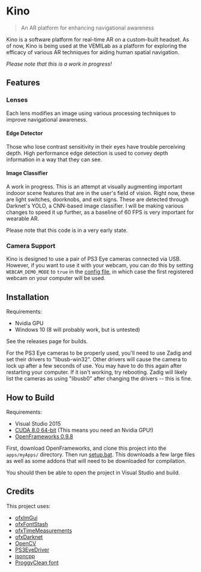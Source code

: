 # Kino
> An AR platform for enhancing navigational awareness

Kino is a software platform for real-time AR on a custom-built headset. As of now, Kino 
is being used at the VEMILab as a platform for exploring the efficacy of various
AR techniques for aiding human spatial navigation.

*Please note that this is a work in progress!*


## Features
### Lenses
Each lens modifies an image using various processing techniques to improve
navigational awareness.

#### Edge Detector
Those who lose contrast sensitivity in their eyes have trouble perceiving depth.
High performance edge detection is used to convey depth information in a way that
they can see.

#### Image Classifier
A work in progress. This is an attempt at visually augmenting important indooor
scene features that are in the user's field of vision. Right now, these are
light switches, doorknobs, and exit signs. These are detected through Darknet's YOLO,
a CNN-based image classifier. I will be making various changes to speed it up
further, as a baseline of 60 FPS is very important for wearable AR.

Please note that this code is in a very early state.

### Camera Support
Kino is designed to use a pair of PS3 Eye cameras connected via USB.
However, if you want to use it with your webcam, you can do this
by setting `WEBCAM_DEMO_MODE` to `true` in the [config file](/bin/data/config/config.json), in which
case the first registered webcam on your computer will be used.


## Installation
Requirements:
- Nvidia GPU
- Windows 10 (8 will probably work, but is untested)

See the releases page for builds.

For the PS3 Eye cameras to be properly used, you'll need to use Zadig and set their drivers 
to "libusb-win32". Other drivers will cause the camera to lock up after a few seconds of use. 
You may have to do this again after restarting your computer. If it isn't working, try rebooting. 
Zadig will likely list the cameras as using "libusb0" after changing the drivers -- this is fine.

## How to Build
Requirements:
- Visual Studio 2015
- [CUDA 8.0 64-bit](https://developer.nvidia.com/cuda-downloads) (This means you need an Nvidia GPU!)
- [OpenFrameworks 0.9.8](http://openframeworks.cc/versions/v0.9.8/of_v0.9.8_vs_release.zip)

First, download OpenFrameworks, and clone this project into the `apps/myApps/` directory.
Then run [setup.bat](/setup.bat). This downloads a few large files as well as some 
addons that will need to be downloaded for compilation.

You should then be able to open the project in Visual Studio and build.


## Credits
This project uses:
- [ofxImGui](https://github.com/jvcleave/ofxImGui)
- [ofxFontStash](https://github.com/armadillu/ofxFontStash)
- [ofxTimeMeasurements](https://github.com/armadillu/ofxTimeMeasurements)
- [ofxDarknet](https://github.com/mrzl/ofxDarknet)
- [OpenCV](http://opencv.org/)
- [PS3EyeDriver](https://github.com/inspirit/PS3EYEDriver)
- [jsoncpp](https://github.com/open-source-parsers/jsoncpp)
- [ProggyClean font](http://www.proggyfonts.net/)